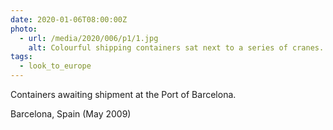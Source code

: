 ```yaml
---
date: 2020-01-06T08:00:00Z
photo:
  - url: /media/2020/006/p1/1.jpg
    alt: Colourful shipping containers sat next to a series of cranes.
tags:
  - look_to_europe
---
```


Containers awaiting shipment at the Port of Barcelona.

Barcelona, Spain (May 2009)
